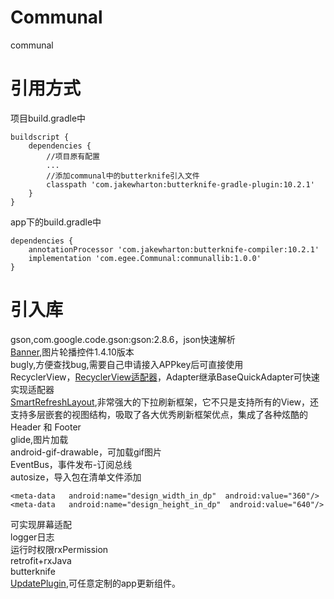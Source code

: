 # Communal
communal  
# 引用方式  
项目build.gradle中 
```
buildscript {
	dependencies {
		//项目原有配置
		...
		//添加communal中的butterknife引入文件
		classpath 'com.jakewharton:butterknife-gradle-plugin:10.2.1'
	}
}
```
app下的build.gradle中<br>
```
dependencies {
	annotationProcessor 'com.jakewharton:butterknife-compiler:10.2.1'
	implementation 'com.egee.Communal:communallib:1.0.0'
}
```

# 引入库<br>
gson,com.google.code.gson:gson:2.8.6，json快速解析<br>
[Banner](https://github.com/youth5201314/banner),图片轮播控件1.4.10版本<br>
bugly,方便查找bug,需要自己申请接入APPkey后可直接使用<br>
RecyclerView，[RecyclerView适配器](https://github.com/CymChad/BaseRecyclerViewAdapterHelper)，Adapter继承BaseQuickAdapter可快速实现适配器<br>
[SmartRefreshLayout](https://github.com/scwang90/SmartRefreshLayout),非常强大的下拉刷新框架，它不只是支持所有的View，还支持多层嵌套的视图结构，吸取了各大优秀刷新框架优点，集成了各种炫酷的 Header 和 Footer<br>
glide,图片加载<br>
android-gif-drawable，可加载gif图片<br>
EventBus，事件发布-订阅总线<br>
autosize，导入包在清单文件添加<br>
```
<meta-data   android:name="design_width_in_dp"  android:value="360"/>
<meta-data   android:name="design_height_in_dp"  android:value="640"/> 
```
可实现屏幕适配  <br>
logger日志<br>
运行时权限rxPermission<br>
retrofit+rxJava<br>
butterknife<br>
[UpdatePlugin](https://github.com/easyandroidgroup/UpdatePlugin),可任意定制的app更新组件。<br>

